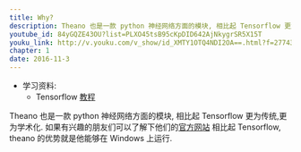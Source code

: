 ```yaml
---
title: Why?
description: Theano 也是一款 python 神经网络方面的模块, 相比起 Tensorflow 更为传统,更为学术化. 
youtube_id: 84yGQZE43OU?list=PLXO45tsB95cKpDID642AjNkygrSR5X15T
youku_link: http://v.youku.com/v_show/id_XMTY1OTQ4NDI2OA==.html?f=27743371&o=1
chapter: 1
date: 2016-11-3
---
```

* 学习资料:
  * Tensorflow [教程](#)
  

Theano 也是一款 python 神经网络方面的模块,
相比起 Tensorflow 更为传统,更为学术化. 
如果有兴趣的朋友们可以了解下他们的[官方网站](http://deeplearning.net/software/theano/)
相比起 Tensorflow, theano 的优势就是他能够在 Windows 上运行.